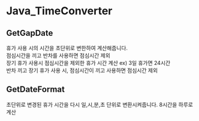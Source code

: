 # Java_TimeConverter

## GetGapDate
휴가 사용 시의 시간을 초단위로 변한하여 계산해줍니다. <br />
점심시간을 끼고 반차를 사용하면 점심시간 제외 <br />
장기 휴가 사용시 점심시간을 제외한 휴가 시간 계산  ex) 3일 휴가면 24시간<br />
반차 끼고 장기 휴가 사용 시, 점심시간이 끼고 사용하면 점심시간 제외 <br />

## GetDateFormat
초단위로 변경된 휴가 시간을 다시 일,시,분,초 단위로 변환시켜줍니다.
8시간을 하루로 계산 <br />
